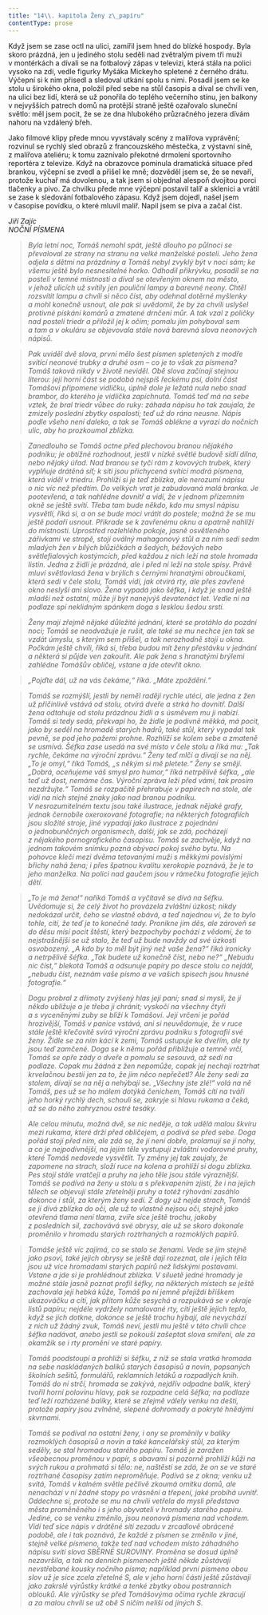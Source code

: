 ```yaml
---
title: "14\\. kapitola Ženy z\_papíru"
contentType: prose
---
```


Když jsem se zase octl na ulici, zamířil jsem hned do blízké hospody. Byla skoro prázdná, jen u jediného stolu seděli nad zvětralým pivem tři muži v montérkách a dívali se na fotbalový zápas v televizi, která stála na polici vysoko na zdi, vedle figurky Myšáka Mickeyho spletené z černého drátu. Výčepní si k nim přisedl a sledoval utkání spolu s nimi. Posadil jsem se ke stolu u širokého okna, položil před sebe na stůl časopis a díval se chvíli ven, na ulici bez lidí, která se už ponořila do teplého večerního stínu, jen balkony v nejvyšších patrech domů na protější straně ještě ozařovalo sluneční světlo: měl jsem pocit, že se ze dna hlubokého průzračného jezera dívám nahoru na vzdálený břeh.

Jako filmové klipy přede mnou vyvstávaly scény z malířova vyprávění; rozvinul se rychlý sled obrazů z francouzského městečka, z výstavní síně, z malířova ateliéru; k tomu zaznívalo překotné drmolení sportovního reportéra z televize. Když na obrazovce pominula dramatická situace před brankou, výčepní se zvedl a přišel ke mně; dozvěděl jsem se, že se nevaří, protože kuchař má dovolenou, a tak jsem si objednal alespoň dvojitou porci tlačenky a pivo. Za chvilku přede mne výčepní postavil talíř a sklenici a vrátil se zase k sledování fotbalového zápasu. Když jsem dojedl, našel jsem v časopise povídku, o které mluvil malíř. Napil jsem se piva a začal číst.

_Jiří Zajíc  
NOČNÍ PÍSMENA_

> _Byla letní noc, Tomáš nemohl spát, ještě dlouho po půlnoci se převaloval ze strany na stranu na velké manželské posteli. Jeho žena odjela s dětmi na prázdniny a Tomáš nebyl zvyklý být v noci sám; ke všemu ještě bylo nesnesitelné horko. Odhodil přikrývku, posadil se na posteli v temné místnosti a díval se otevřeným oknem na město, v jehož ulicích už svítily jen pouliční lampy a barevné neony. Chtěl rozsvítit lampu a chvíli si něco číst, aby odehnal dotěrné myšlenky a mohl konečně usnout, ale pak si uvědomil, že by za chvíli uslyšel protivné pískání komárů a zmatené drnčení můr. A tak vzal z poličky nad postelí triedr a přiložil jej k očím; pomalu jím pohyboval sem a tam a v okuláru se objevovala stále nová barevná slova neonových nápisů._

> _Pak uviděl dvě slova, první mělo šest písmen spletených z modře svítící neonové trubky a druhé osm – co je to však za písmena? Tomáš taková nikdy v životě neviděl. Obě slova začínají stejnou literou: její horní část se podobá nejspíš řeckému psí, dolní část Tomášovi připomene vidličku, úplně dole je ležatá nula nebo snad brambor, do kterého je vidlička zapíchnutá. Tomáš teď má na sebe vztek, že bral triedr vůbec do ruky: záhada nápisu ho tak zaujala, že zmizely poslední zbytky ospalosti; teď už do rána neusne. Nápis podle všeho není daleko, a tak se Tomáš oblékne a vyrazí do nočních ulic, aby ho prozkoumal zblízka._

> _Zanedlouho se Tomáš octne před plechovou branou nějakého podniku; je obtížné rozhodnout, jestli v nízké světlé budově sídlí dílna, nebo nějaký úřad. Nad branou se tyčí rám z kovových trubek, který vyplňuje drátěná síť; k síti jsou přichycená svítící modrá písmena, která viděl v triedru. Prohlíží si je teď zblízka, ale nerozumí nápisu o nic víc než předtím. Do velkých vrat je zabudovaná malá branka. Je pootevřená, a tak nahlédne dovnitř a vidí, že v jednom přízemním okně se ještě svítí. Třeba tam bude někdo, kdo mu smysl nápisu vysvětlí, říká si, a on se bude moci vrátit do postele; možná že se mu ještě podaří usnout. Přikrade se k zavřenému oknu a opatrně nahlíží do místnosti. Uprostřed rozlehlého pokoje, jasně osvětleného zářivkami ve stropě, stojí oválný mahagonový stůl a za ním sedí sedm mladých žen v bílých blůzičkách a šedých, béžových nebo světlefialových kostýmcích, před každou z nich leží na stole hromada listin. Jedna z židlí je prázdná, ale i před ní leží na stole spisy. Právě mluví světlovlasá žena v brýlích s černými hranatými obroučkami, která sedí v čele stolu, Tomáš vidí, jak otvírá rty, ale přes zavřené okno neslyší ani slovo. Žena vypadá jako šéfka, i když je snad ještě mladší než ostatní, může jí být nanejvýš devatenáct let. Vedle ní na podlaze spí neklidným spánkem doga s lesklou šedou srstí._

> _Ženy mají zřejmě nějaké důležité jednání, které se protáhlo do pozdní noci; Tomáš se neodvažuje je rušit, ale také se mu nechce jen tak se vzdát úmyslu, s kterým sem přišel, a tak nerozhodně stojí u okna. Počkám ještě chvíli, říká si, třeba budou mít ženy přestávku v jednání a některá si půjde ven zakouřit. Ale pak žena s hranatými brýlemi zahlédne Tomášův obličej, vstane a jde otevřít okno._

> _„Pojďte dál, už na vás čekáme,“ říká. „Máte zpoždění.“_

> _Tomáš se rozmýšlí, jestli by neměl raději rychle utéci, ale jedna z žen už přičinlivě vstává od stolu, otvírá dveře a strká ho dovnitř. Další žena odtahuje od stolu prázdnou židli a s úsměvem mu ji nabízí. Tomáš si tedy sedá, překvapí ho, že židle je podivně měkká, má pocit, jako by seděl na hromadě starých hadrů, také stůl, který vypadal tak pevně, se pod jeho pažemi prohne. Rozhlíží se kolem sebe a zmateně se usmívá. Šéfka zase usedá na své místo v čele stolu a říká mu: „Tak rychle, čekáme na výroční zprávu.“ Ženy teď mlčí a dívají se na něj. „To je omyl,“ říká Tomáš, „s někým si mě pletete.“ Ženy se smějí. „Dobrá, oceňujeme váš smysl pro humor,“ říká netrpělivě šéfka, „ale teď už dost, nemáme čas. Výroční zpráva leží před vámi, tak prosím nezdržujte.“ Tomáš se rozpačitě přehrabuje v papírech na stole, ale vidí na nich stejné znaky jako nad branou podniku. V nesrozumitelném textu jsou také ilustrace, jednak nějaké grafy, jednak černobíle oxeroxované fotografie; na některých fotografiích jsou složité stroje, jiné vypadají jako ilustrace z pojednání o jednobuněčných organismech, další, jak se zdá, pocházejí z nějakého pornografického časopisu. Tomáš se zachvěje, když na jednom takovém snímku pozná obývací pokoj svého bytu. Na pohovce klečí mezi dvěma tetovanými muži s měkkými povislými břichy nahá žena; i přes špatnou kvalitu xerokopie poznává, že je to jeho manželka. Na polici nad gaučem jsou v rámečku fotografie jejich dětí._

> _„To je má žena!“ naříká Tomáš a vyčítavě se dívá na šéfku. Uvědomuje si, že celý život ho provázela zvláštní úzkost; nikdy nedokázal určit, čeho se vlastně obává, a teď najednou ví, že to bylo tohle, cítí, že teď je to konečně tady. Pronikne jím děs, ale zároveň se do děsu mísí pocit štěstí, který bezpochyby pochází z vědomí, že to nejstrašnější se už stalo, že teď už bude navždy od své úzkosti osvobozený. „A kdo by to měl být jiný než vaše žena?“ říká ironicky a netrpělivě šéfka. „Tak budete už konečně číst, nebo ne?“ „Nebudu nic číst,“ blekotá Tomáš a odsunuje papíry po desce stolu co nejdál, „nebudu číst, neznám vaše písmo a ve vašich spisech jsou hnusné fotografie.“_

> _Dogu probral z dřímoty zvýšený hlas její paní; snad si myslí, že jí někdo ubližuje a je třeba ji chránit; vyskočí na všechny čtyři a s vyceněnými zuby se blíží k Tomášovi. Její vrčení je pořád hrozivější, Tomáš v panice vstává, ani si neuvědomuje, že v ruce stále ještě křečovitě svírá výroční zprávu podniku s fotografií své ženy. Židle se za ním kácí k zemi, Tomáš ustupuje ke dveřím, ale ty jsou teď zamčené. Doga se k němu pořád přibližuje a temně vrčí, Tomáš se opře zády o dveře a pomalu se sesouvá, až sedí na podlaze. Copak mu žádná z žen nepomůže, copak jej nechají roztrhat krvelačnou bestií jen za to, že jim něco nepřečetl? Ale ženy sedí za stolem, dívají se na něj a nehýbají se. „Všechny jste zlé!“ volá na ně Tomáš, pes už se ho málem dotýká čenichem, Tomáš cítí na tváři jeho horký rychlý dech, schoulí se, zakryje si hlavu rukama a čeká, až se do něho zahryznou ostré tesáky._

> _Ale celou minutu, možná dvě, se nic neděje, a tak udělá malou škvíru mezi rukama, které drží před obličejem, a podívá se před sebe. Doga pořád stojí před ním, ale zdá se, že jí není dobře, prolamují se jí nohy, a co je nejpodivnější, na jejím těle vystupují zvláštní vodorovné pruhy, které Tomáš nedovede vysvětlit. Ty změny jej tak zaujaly, že zapomene na strach, složí ruce na kolena a prohlíží si dogu zblízka. Pes stojí stále vratčeji a pruhy na jeho těle jsou stále výraznější. Tomáš se podívá na ženy u stolu a s překvapením zjistí, že i na jejich tělech se objevují stále zřetelněji pruhy a totéž rýhování zasáhlo dokonce i stůl, za kterým ženy sedí. Z dogy už nejde strach, Tomáš se jí dívá zblízka do očí, ale už to vlastně nejsou oči, stejně jako otevřená tlama není tlama, zvíře sice ještě trochu, jakoby z posledních sil, zachovává své obrysy, ale už se skoro dokonale proměnilo v hromadu starých roztrhaných a rozmoklých papírů._

> _Tomáše ještě víc zajímá, co se stalo se ženami. Vede se jim stejně jako psovi, také jejich obrysy se ještě dají rozeznat, ale i jejich těla jsou už více hromadami starých papírů než lidskými postavami. Vstane a jde si je prohlédnout zblízka. V siluetě jedné hromady je možné stále jasně poznat profil šéfky, na některých místech se ještě zachovala její hebká kůže, Tomáš po ní jemně přejíždí bříškem ukazováčku a cítí, jak přitom kůže sesychá a rozpukává se v okraje listů papíru; nejdéle vydržely namalované rty, cítí ještě jejich teplo, když se jich dotkne, dokonce se ještě trochu hýbají, ale nevychází z nich už žádný zvuk, Tomáš neví, jestli mu ještě v této chvíli chce šéfka nadávat, anebo jestli se pokouší zašeptat slova smíření, ale za okamžik se i rty promění ve staré papíry._

> _Tomáš poodstoupí a prohlíží si šéfku, z níž se stala vratká hromada na sebe naskládaných balíků starých časopisů a novin, popsaných školních sešitů, formulářů, reklamních letáků a rozpadlých knih. Tomáš do ní strčí, hromada se zakývá, nejdřív odpadne balík, který tvořil horní polovinu hlavy, pak se rozpadne celá šéfka; na podlaze teď leží rozházené balíky, které se zřejmě válely venku na dešti, protože papíry jsou zvlněné, slepené dohromady a pokryté hnědými skvrnami._

> _Tomáš se podíval na ostatní ženy, i ony se proměnily v balíky rozmoklých časopisů a novin a také kancelářský stůl, za kterým seděly, se stal hromadou starého papíru. Tomáš je zaražen všeobecnou proměnou v papír, s obavami si pozorně prohlíží kůži na svých rukou a prohmatá si tělo: ne, naštěstí se zdá, že on se ve staré roztrhané časopisy zatím neproměňuje. Podívá se z okna; venku už svítá, Tomáš v kalném světle pečlivě zkoumá omítku domů, ale nenachází v ní žádné stopy po vrásnění a třepení, jaké probíhá uvnitř. Oddechne si, protože se mu na chvíli vetřela do mysli představa města proměněného i s jeho obyvateli v hromady starého papíru. Jediné, co se venku změnilo, jsou neonová písmena nad vchodem. Vidí teď sice nápis v drátěné síti zezadu v zrcadlově obrácené podobě, ale i tak poznává, že každé z písmen se změnilo v jiné, stejně velké písmeno, takže teď nad vchodem místo záhadného nápisu svítí slova SBĚRNÉ SUROVINY. Proměna se dosud úplně nezavršila, a tak na denních písmenech ještě někde zůstávají nevstřebané kousky nočního písma; například první písmeno obou slov už je sice zcela zřetelné S, ale v jeho horní části ještě zůstávají jako zakrslé výrůstky krátké a tenké zbytky obou postranních oblouků. Ale výrůstky se před Tomášovýma očima rychle zkracují a za malou chvíli se už obě S ničím neliší od jiných S._
